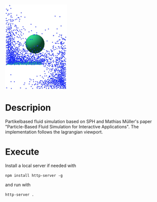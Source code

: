 <img src="sph.jpg" width="200px">

# Descripion

Partikelbased fluid simulation based on SPH and Mathias Müller's paper "Particle-Based Fluid Simulation for Interactive Applications". The implementation follows the lagrangian viewport.


# Execute 
Install a local server if needed with

`npm install http-server -g`

and run with

`http-server .`